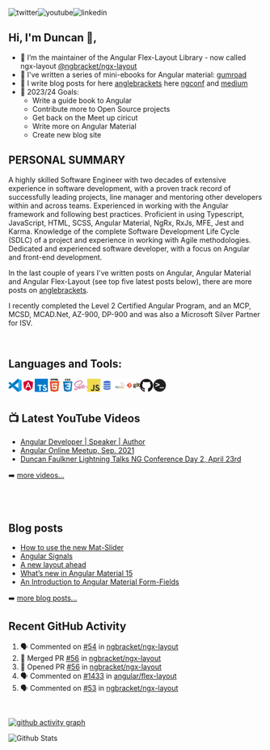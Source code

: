 <!-- [![Website](https://img.shields.io/website?label=anglebrackets.dev&style=for-the-badge&url=https%3A%2F%2Fanglebrackets.dev)](https://anglebrackets.dev) 
  [![Twitter Follow](https://img.shields.io/twitter/follow/duncanfaulkner?color=1DA1F2&logo=twitter&style=for-the-badge)](https://twitter.com/intent/follow?original_referer=https%3A%2F%2Fgithub.com%2FDuncanFaulkner&screen_name=DuncanFaulkner)
-->

<p>
<a href="https://twitter.com/duncanfaulkner">
   <img align="left" alt="twitter" src="https://img.shields.io/badge/Twitter-1DA1F2?style=for-the-badge&logo=twitter&logoColor=white" />
</a>&nbsp;&nbsp;

<a href="https://youtube.com/channel/UC0GZuMaHzmbcvtmP1ZeMMcQ">
   <img align="left" alt="youtube" src="https://img.shields.io/badge/YouTube-FF0000?style=for-the-badge&logo=youtube&logoColor=white" />
</a>&nbsp;&nbsp;

<a href="https://linkedin.com/in/duncanfaulkner1">
   <img align="left" alt="linkedin" src="https://img.shields.io/badge/LinkedIn-0077B5?style=for-the-badge&logo=linkedin&logoColor=white" />
</a>
<p/>

## Hi, I'm Duncan 👋, 
- 🌱 I’m the maintainer of the Angular Flex-Layout Library - now called ngx-layout [@ngbracket/ngx-layout](https://github.com/ngbracket/ngx-layout)
- 📙 I've written a series of mini-ebooks for Angular material: [gumroad]
- 📮 I write blog posts for here [anglebrackets][website] here [ngconf] and [medium]
- 🥅 2023/24 Goals: 
  - Write a guide book to Angular
  - Contribute more to Open Source projects
  - Get back on the Meet up ciricut
  - Write more on Angular Material
  - Create new blog site

## PERSONAL SUMMARY
A highly skilled Software Engineer with two decades of extensive experience in software development, with a proven track record of successfully leading projects, line manager and mentoring other developers within and across teams.
Experienced in working with the Angular framework and following best practices. Proficient in using Typescript, JavaScript, HTML, SCSS, Angular Material, NgRx, RxJs, MFE, Jest and Karma. Knowledge of the complete Software Development Life
Cycle (SDLC) of a project and experience in working with Agile methodologies. Dedicated and experienced software developer, with a focus on Angular and front-end development.

In the last couple of years I've written posts on Angular, Angular Material and Angular Flex-Layout (see top five latest posts below), there are more posts on [anglebrackets][website].


I recently completed the Level 2 Certified Angular Program, and an MCP, MCSD, MCAD.Net, AZ-900, DP-900 and was also a Microsoft Silver Partner for ISV.

<!-- # Sponsorship Data (Per/Month in USD)

| Description          | Paid (Per/Month) | Received (Per/Month) | Balance |
|----------------------|------------------|----------------------|---------|
| Sponsorship Paid     |                  |                      |         |
| Sponsorship Received |                  |                      |         |
| Total                |                  |                      |         |
 
-->

<br />

## Languages and Tools:
<img align="left" alt="Visual Studio Code" width="26px" src="https://raw.githubusercontent.com/github/explore/80688e429a7d4ef2fca1e82350fe8e3517d3494d/topics/visual-studio-code/visual-studio-code.png" />
<img align="left" alt="angular" width="26px" src="https://raw.githubusercontent.com/github/explore/80688e429a7d4ef2fca1e82350fe8e3517d3494d/topics/angular/angular.png"/>
<img align="left" alt="typescript" width="26px" src="https://raw.githubusercontent.com/github/explore/80688e429a7d4ef2fca1e82350fe8e3517d3494d/topics/typescript/typescript.png"/>
<img align="left" alt="HTML5" width="26px" src="https://raw.githubusercontent.com/github/explore/80688e429a7d4ef2fca1e82350fe8e3517d3494d/topics/html/html.png"/>
<img align="left" alt="CSS3" width="26px" src="https://raw.githubusercontent.com/github/explore/80688e429a7d4ef2fca1e82350fe8e3517d3494d/topics/css/css.png" /><img align="left" alt="Sass" width="26px" src="https://raw.githubusercontent.com/github/explore/80688e429a7d4ef2fca1e82350fe8e3517d3494d/topics/sass/sass.png"/>
<img align="left" alt="JavaScript" width="26px" src="https://raw.githubusercontent.com/github/explore/80688e429a7d4ef2fca1e82350fe8e3517d3494d/topics/javascript/javascript.png" />
<img align="left" alt="SQL" width="26px" src="https://raw.githubusercontent.com/github/explore/80688e429a7d4ef2fca1e82350fe8e3517d3494d/topics/sql/sql.png" />
<img align="left" alt="MySQL" width="26px" src="https://raw.githubusercontent.com/github/explore/80688e429a7d4ef2fca1e82350fe8e3517d3494d/topics/mysql/mysql.png" />
<img align="left" alt="Git" width="26px" src="https://raw.githubusercontent.com/github/explore/80688e429a7d4ef2fca1e82350fe8e3517d3494d/topics/git/git.png" />

<img align="left" alt="GitHub" width="26px" src="https://raw.githubusercontent.com/github/explore/78df643247d429f6cc873026c0622819ad797942/topics/github/github.png" />
<img align="left" alt="Terminal" width="26px" src="https://raw.githubusercontent.com/github/explore/80688e429a7d4ef2fca1e82350fe8e3517d3494d/topics/terminal/terminal.png" />

<br />
<br />

## 📺 Latest YouTube Videos
<!-- YOUTUBE:START -->
- [Angular Developer | Speaker | Author](https://www.youtube.com/watch?v=7BJW8xt53m0)
- [Angular Online Meetup, Sep. 2021](https://www.youtube.com/watch?v=m-y4t0YeG1Q)
- [Duncan Faulkner   Lightning Talks NG Conference Day 2, April 23rd](https://www.youtube.com/watch?v=7Cq1cGt0OSA)
<!-- YOUTUBE:END -->

➡️ [more videos...](https://youtube.com/channel/UC0GZuMaHzmbcvtmP1ZeMMcQ)

<br />
<br />

## Blog posts
<!-- BLOG-POST-LIST:START -->
- [How to use the new Mat-Slider](https://medium.com/ngconf/how-to-use-the-new-mat-slider-20fa9fc715e3?source=rss-767968b520a3------2)
- [Angular Signals](https://medium.com/ngconf/angular-signals-cd2010bacb3e?source=rss-767968b520a3------2)
- [A new layout ahead](https://medium.com/ngconf/a-new-layout-ahead-bb2b5e6c2abb?source=rss-767968b520a3------2)
- [What’s new in Angular Material 15](https://medium.com/ngconf/whats-new-in-angular-material-15-a196e606a33?source=rss-767968b520a3------2)
- [An Introduction to Angular Material Form-Fields](https://medium.com/ngconf/an-introduction-to-angular-material-form-fields-5828b92d3a3c?source=rss-767968b520a3------2)
<!-- BLOG-POST-LIST:END -->
➡️ [more blog posts...][website]

## Recent GitHub Activity  
<!--START_SECTION:activity-->
1. 🗣 Commented on [#54](https://github.com/ngbracket/ngx-layout/issues/54#issuecomment-2245537565) in [ngbracket/ngx-layout](https://github.com/ngbracket/ngx-layout)
2. 🎉 Merged PR [#56](https://github.com/ngbracket/ngx-layout/pull/56) in [ngbracket/ngx-layout](https://github.com/ngbracket/ngx-layout)
3. 💪 Opened PR [#56](https://github.com/ngbracket/ngx-layout/pull/56) in [ngbracket/ngx-layout](https://github.com/ngbracket/ngx-layout)
4. 🗣 Commented on [#1433](https://github.com/angular/flex-layout/issues/1433#issuecomment-2238509227) in [angular/flex-layout](https://github.com/angular/flex-layout)
5. 🗣 Commented on [#53](https://github.com/ngbracket/ngx-layout/issues/53#issuecomment-2238494059) in [ngbracket/ngx-layout](https://github.com/ngbracket/ngx-layout)
<!--END_SECTION:activity-->

<br />

[![github activity graph](https://github-readme-activity-graph.vercel.app/graph?username=duncanfaulkner&theme=vue)](https://github.com/ashutosh00710/github-readme-activity-graph)

<img align="left" alt="Github Stats" src="https://github-readme-stats.vercel.app/api?username=DuncanFaulkner&show_icons=true&theme=dark" />

<br />

 
[website]: https://anglebrackets.dev
[ngconf]: https://medium.com/ngconf/
[medium]: https://anglebrackets-dev.medium.com/
[course]: http://thinkster.io/
[twitter]: https://twitter.com/duncanfaulkner
[youtube]: https://youtube.com/channel/UC0GZuMaHzmbcvtmP1ZeMMcQ
[linkedin]: https://linkedin.com/in/duncanfaulkner1
[meetup]: https://angularcommunity.net/home
[gumroad]: https://anglebrackets.gumroad.com

